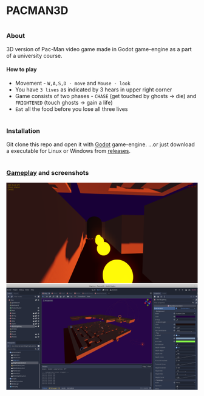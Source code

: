# PACMAN3D
#
### About
3D version of Pac-Man video game made in Godot game-engine as a part of a university course.

#### How to play
- Movement - `W,A,S,D - move` and `Mouse - look`
- You have `3 lives` as indicated by 3 hears in upper right corner
- Game consists of two phases - `CHASE` (get touched by ghosts -> die) and `FRIGHTENED` (touch ghosts -> gain a life)
- `Eat` all the food before you lose all three lives

#
### Installation
Git clone this repo and open it with [Godot](:https://godotengine.org/) game-engine.
...or just download a executable for Linux or Windows from [releases](https://github.com/thelcrysis/pacman3d/pull/10).
#
### [Gameplay](https://youtu.be/X69-Z1ujjNk) and screenshots
![Screenshot](screen_b.png "ScreenshotB")
![Screenshot](screen_a.png "ScreenshotA")



